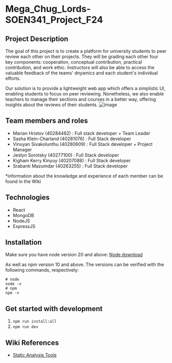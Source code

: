 # Mega_Chug_Lords-SOEN341_Project_F24
## Project Description
The goal of this project is to create a platform for university students to peer review each other on their projects. They will be grading each other four key components: cooperation, conceptual contribution, practical contribution, and work ethic. Instructors will also be able to access the valuable feedback of the teams' dnyamics and each student's individual efforts.

Our solution is to provide a lightweight web app which offers a simplistic UI, enabling students to focus on peer reviewing. Nonetheless, we also enable teachers to manage their sections and courses in a better way, offering insights about the reviews of their students. 
![image](https://github.com/user-attachments/assets/1fca9f6b-cd19-4d13-b7fa-0b75b038ea71)


## Team members and roles
- Marian Hristov (40284462) : Full stack developer + Team Leader
- Sasha Klein-Charland (40281076) : Full Stack developer
- Vinuyan Sivakolunthu (40280609) : Full Stack developer + Project Manager 
- Jeslyn Sorotsky (40277100) : Full Stack developer
- Kigham Kerry Kinyuy (40207088) : Full Stack developer
- Srabanti Mazumdar (40263255) : Full Stack developer

*information about the knowledge and experience of each member can be found in the Wiki

## Technologies
- React
- MongoDB
- NodeJS
- ExpressJS

## Installation
Make sure you have node version 20 and above: [Node download](https://nodejs.org/en/download/prebuilt-installer)

As well as npm version 10 and above. The versions can be verified with the following commands, respectively:

``` shell
# node
node -v
# npm
npm -v
```

## Get started with development
1. ```npm run install:all```
2. ```npm run dev```


## Wiki References
- [Static Analysis Tools](https://github.com/Vinuyans/Mega_Chug_Lords-SOEN341_Project_F24/wiki/Static-Analysis-Tool)